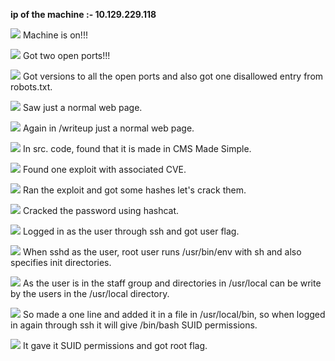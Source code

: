 **ip of the machine :- 10.129.229.118** 

![](attachment/fc1d809f68bd0161ffb173f4361497c2.png)
Machine is on!!!

![](attachment/235430b108535e23fc9805550c909489.png)
Got two open ports!!!

![](attachment/f99f68ea56688108aaa654e6b7be36ef.png)
Got versions to all the open ports and also got one disallowed entry from robots.txt.

![](attachment/e0252391b37095d0bc8e6f30b84f5154.png)
Saw just a normal web page.

![](attachment/8bbc0c0b0035f3601a995bf51dbfa26c.png)
Again in /writeup just a normal web page.

![](attachment/c2804ed4a103c7268945f66b821488f0.png)
In src. code, found that it is made in CMS Made Simple.

![](attachment/7cbcf323b34aeee375feb570aaebdf6c.png)
Found one exploit with associated CVE.

![](attachment/474a68065632a5e5e2e71226914106f0.png)
Ran the exploit and got some hashes let's crack them.

![](attachment/afb6a0cc530b35c5099ff7bd789202ed.png)
Cracked the password using hashcat.

![](attachment/4b3fa71a125a8c8f710ac2e66fac5f50.png)
Logged in as the user through ssh and got user flag.

![](attachment/986cc96c6826806988d7fb3e9c310db0.png)
When sshd as the user, root user runs /usr/bin/env with sh and also specifies init directories.

![](attachment/b704289cb58c701197aabb63693c785e.png)
As the user is in the staff group and directories in /usr/local can be write by the users in the /usr/local directory.

![](attachment/68d06491bcd39610384075796ca044db.png)
So made a one line and added it in a file in /usr/local/bin, so when logged in again through ssh it will give /bin/bash SUID permissions.

![](attachment/a0f4d20a5766e9c821d23758e1e2d523.png)
It gave it SUID permissions and got root flag.